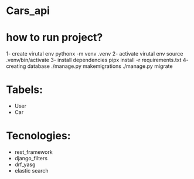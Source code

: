 # Cars_api



# how to run project?
1- create virutal env
  pythonx -m venv .venv
2- activate virutal env
  source .venv/bin/activate
3- install dependencies 
  pipx install -r requirements.txt
4-  creating database 
  ./manage.py makemigrations
  ./manage.py migrate

# Tabels:
- User
- Car

# Tecnologies:
- rest_framework
- django_filters
- drf_yasg
- elastic search
  
